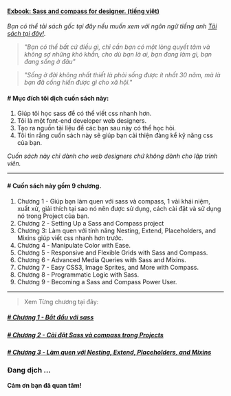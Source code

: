 #### [Exbook: Sass and compass for designer. (tiếng việt)](https://github.com/ngnam/learn-sass-and-compass-for-designer) 
*Bạn có thể tải sách gốc tại đây nếu muốn xem với ngôn ngữ tiếng anh [Tải sách tại đây!](https://github.com/ngnam/learn-sass-and-compass-for-designer/blob/master/books/SassandCompassforDesigners.pdf).*

> *"Bạn có thể bất cứ điều gì, chỉ cần bạn có một lòng quyết tâm và không sợ những khó khắn, cho dù bạn là ai, bạn đang làm gì, bạn đang sống ở đâu"*

> *"Sống ở đời không nhất thiết là phải sống được ít nhất 30 năm, mà là bạn đã cống hiến được gì cho xã hội."*
#### # Mục đích tôi dịch cuốn sách này:

1. Giúp tôi học sass để có thể viết css nhanh hơn.
1. Tôi là một font-end developer web designers.
1. Tạo ra nguồn tài liệu để các bạn sau này có thể học hỏi.
1. Tôi tin rẳng cuốn sách này sẽ giúp bạn cải thiện đàng kể kỹ năng css của bạn.

*Cuốn sách này chỉ dành cho web designers chứ không dành cho lập trình viên.*

----
#### # Cuốn sách này gồm 9 chương. 
1. Chương 1 - Giúp bạn làm quen với sass và compass, 1 vài khái niệm, xuất xứ, giải thích tại sao nó nên được sử dụng, cách cài đặt và sử dụng nó trong Project của bạn.
1. Chương 2 - Setting Up a Sass and Compass project
1. Chương 3: Làm quen với tính năng Nesting, Extend, Placeholders, and Mixins giúp viết css nhanh hơn trước.
1. Chương 4 - Manipulate Color with Ease.
1. Chương 5 - Responsive and Flexible Grids with Sass and Compass.
1. Chương 6 - Advanced Media Queries with Sass and Mixins.
1. Chương 7 - Easy CSS3, Image Sprites, and More with Compass.
1. Chương 8 - Programmatic Logic with Sass.
1. Chương 9 - Becoming a Sass and Compass Power User.

----
> Xem Từng chương tại đây:
##### [# Chương 1 - Bắt đầu với sass](https://github.com/ngnam/learn-sass-and-compass-for-designer/blob/master/Chapter1.md)
##### [# Chương 2 - Cài đặt Sass và compass trong Projects ](https://github.com/ngnam/learn-sass-and-compass-for-designer/blob/master/Chapter-2-Setting-Up-a-Sass-and-Compass-project.md)
##### [# Chương 3 - Làm quen với Nesting, Extend, Placeholders, and Mixins](https://github.com/ngnam/learn-sass-and-compass-for-designer/blob/master/Chapter-3-Lam-quen-voi-Nesting-Extend-Placeholders-and-Mixins.md)

### Đang dịch ... 

**Cảm ơn bạn đã quan tâm!**